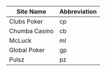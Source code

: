 |Site Name|Abbreviation|
|---------|------------|
|Clubs Poker|cp|
|Chumba Casino|cb|
|McLuck|ml|
|Global Poker|gp|
|Pulsz|pz|
